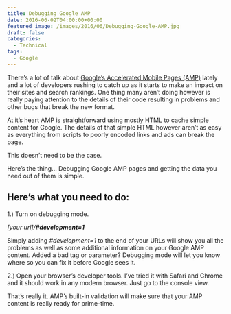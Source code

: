 ```yaml
---
title: Debugging Google AMP
date: 2016-06-02T04:00:00+00:00
featured_image: /images/2016/06/Debugging-Google-AMP.jpg
draft: false
categories:
  - Technical
tags:
  - Google
---
```


There’s a lot of talk about [Google’s Accelerated Mobile Pages (AMP)](https://www.ampproject.org) lately and a lot of developers rushing to catch up as it starts to make an impact on their sites and search rankings. One thing many aren’t doing however is really paying attention to the details of their code resulting in problems and other bugs that break the new format.

At it’s heart AMP is straightforward using mostly HTML to cache simple content for Google. The details of that simple HTML however aren’t as easy as everything from scripts to poorly encoded links and ads can break the page.

This doesn’t need to be the case.

Here’s the thing… Debugging Google AMP pages and getting the data you need out of them is simple.

## Here’s what you need to do:

1.) Turn on debugging mode.

_[your url]/**#development=1**_

Simply adding _#development=1_ to the end of your URLs will show you all the problems as well as some additional information on your Google AMP content. Added a bad tag or parameter? Debugging mode will let you know where so you can fix it before Google sees it.

2.) Open your browser’s developer tools. I’ve tried it with Safari and Chrome and it should work in any modern browser. Just go to the console view.

That’s really it. AMP’s built-in validation will make sure that your AMP content is really ready for prime-time.